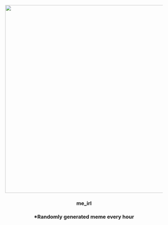 <p align="center">
        <img src="https://i.redd.it/0bsxptuhokt91.jpg" width="600" height="600">
        </p>
        <h3 align="center">me_irl</h3>
        <h3 align="center">*Randomly generated meme every hour</h3>
    
